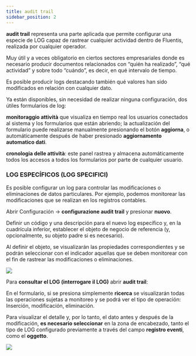 ```yaml
---
title: audit trail
sidebar_position: 2
---
```


**audit trail** representa una parte aplicada que permite configurar una especie de LOG capaz de rastrear cualquier actividad dentro de Fluentis, realizada por cualquier operador.  

Muy útil y a veces obligatorio en ciertos sectores empresariales donde es necesario producir documentos relacionados con “quién ha realizado”, “qué actividad” y sobre todo “cuándo”, es decir, en qué intervalo de tiempo.  

Es posible producir logs destacando también qué valores han sido modificados en relación con cualquier dato.  

Ya están disponibles, sin necesidad de realizar ninguna configuración, dos útiles formularios de log:  

**monitoraggio attività** que visualiza en tiempo real los usuarios conectados al sistema y los formularios que están abriendo; la actualización del formulario puede realizarse manualmente presionando el botón **aggiorna**, o automáticamente después de haber presionado **aggiornamento automatico dati**.  

**cronologia delle attività**: este panel rastrea y almacena automáticamente todos los accesos a todos los formularios por parte de cualquier usuario.  

### LOG ESPECÍFICOS (LOG SPECIFICI)

Es posible configurar un log para controlar las modificaciones o eliminaciones de datos particulares. Por ejemplo, podemos monitorear las modificaciones que se realizan en los registros contables.  

Abrir Configuración -> **configurazione audit trail** y presionar **nuovo**.  

Definir un código y una descripción para el nuevo log específico y, en la cuadrícula inferior, establecer el objeto de negocio de referencia (y, opcionalmente, su objeto padre si es necesario).  

Al definir el objeto, se visualizarán las propiedades correspondientes y se podrán seleccionar con el indicador aquellas que se deben monitorear con el fin de rastrear las modificaciones o eliminaciones.  

![](/img/it-it/applications/audittrail/audittrail.png)  

Para **consultar el LOG (interrogare il LOG)** abrir **audit trail**:  

En el formulario, si se presiona simplemente **ricerca** se visualizarán todas las operaciones sujetas a monitoreo y se podrá ver el tipo de operación: Inserción, modificación, eliminación.  

Para visualizar el detalle y, por lo tanto, el dato antes y después de la modificación, **es necesario seleccionar** en la zona de encabezado, tanto el tipo de LOG configurado previamente a través del campo **registro eventi**, como el **oggetto**.  

![](/img/it-it/applications/audittrail/audittrail2.png)